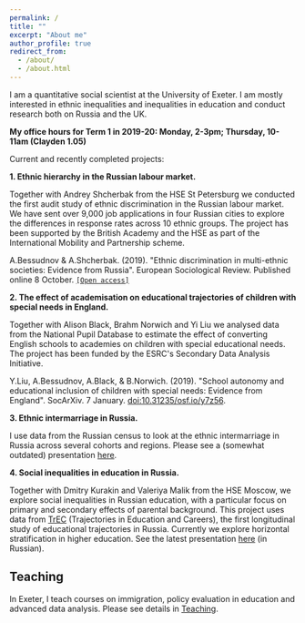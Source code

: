 ```yaml
---
permalink: /
title: ""
excerpt: "About me"
author_profile: true
redirect_from: 
  - /about/
  - /about.html
---
```


I am a quantitative social scientist at the University of Exeter. I am mostly interested in ethnic inequalities and inequalities in education and conduct research both on Russia and the UK.

**My office hours for Term 1 in 2019-20: Monday, 2-3pm; Thursday, 10-11am (Clayden 1.05)**

Current and recently completed projects:

**1. Ethnic hierarchy in the Russian labour market.**

Together with Andrey Shcherbak from the HSE St Petersburg we conducted the first audit study of ethnic discrimination in the Russian labour market. We have sent over 9,000 job applications in four Russian cities to explore the differences in response rates across 10 ethnic groups. The project has been supported by the British Academy and the HSE as part of the International Mobility and Partnership scheme.

A.Bessudnov & A.Shcherbak. (2019). "Ethnic discrimination in multi-ethnic societies: Evidence from Russia". European Sociological Review. Published online 8 October. [`[Open access]`](https://doi.org/10.1093/esr/jcz045)

**2. The effect of academisation on educational trajectories of children with special needs in England.**

Together with Alison Black, Brahm Norwich and Yi Liu we analysed data from the National Pupil Database to estimate the effect of converting English schools to academies on children with special educational needs. The project has been funded by the ESRC's Secondary Data Analysis Initiative.

Y.Liu, A.Bessudnov, A.Black, & B.Norwich. (2019). "School autonomy and educational inclusion of children with special needs: Evidence from England". SocArXiv. 7 January. [doi:10.31235/osf.io/y7z56](https://doi.org/10.31235/osf.io/y7z56).

**3. Ethnic intermarriage in Russia.**

I use data from the Russian census to look at the ethnic intermarriage in Russia across several cohorts and regions. Please see a (somewhat outdated) presentation [here](filestalks/glasgowBessudnov.pdf).

**4. Social inequalities in education in Russia.**

Together with Dmitry Kurakin and Valeriya Malik from the HSE Moscow, we explore social inequalities in Russian education, with a particular focus on primary and secondary effects of parental background. This project uses data from [TrEC](https://trec.hse.ru/en/) (Trajectories in Education and Careers), the first longitudinal study of educational trajectories in Russia. Currently we explore horizontal stratification in higher education. See the latest presentation [here](filestalks/HSEeducJan2018.pdf) (in Russian).

Teaching
---

In Exeter, I teach courses on immigration, policy evaluation in education and advanced data analysis. Please see details in [Teaching](/teaching).


